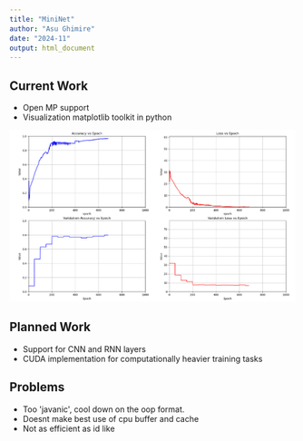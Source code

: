 ```yaml
---
title: "MiniNet"
author: "Asu Ghimire"
date: "2024-11"
output: html_document
---
```


## Current Work  
- Open MP support
- Visualization matplotlib toolkit in python

![Mnist Demonstration](results/demonstrations/mnist_2_layer_dem.png)

## Planned Work
- Support for CNN and RNN layers
- CUDA implementation for computationally heavier training tasks

## Problems
- Too 'javanic', cool down on the oop format.
- Doesnt make best use of cpu buffer and cache
- Not as efficient as id like
